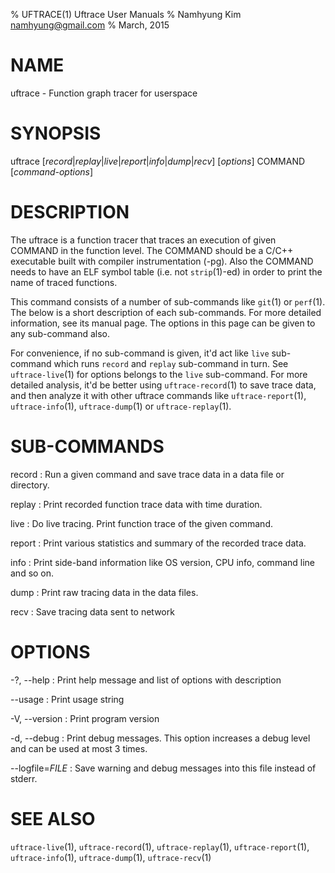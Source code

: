 % UFTRACE(1) Uftrace User Manuals
% Namhyung Kim <namhyung@gmail.com>
% March, 2015

NAME
====
uftrace - Function graph tracer for userspace

SYNOPSIS
========
uftrace [*record*|*replay*|*live*|*report*|*info*|*dump*|*recv*] [*options*] COMMAND [*command-options*]

DESCRIPTION
===========
The uftrace is a function tracer that traces an execution of given COMMAND in the function level.  The COMMAND should be a C/C++ executable built with compiler instrumentation (-pg).  Also the COMMAND needs to have an ELF symbol table (i.e. not `strip`(1)-ed) in order to print the name of traced functions.

This command consists of a number of sub-commands like `git`(1) or `perf`(1).  The below is a short description of each sub-commands.  For more detailed information, see its manual page.  The options in this page can be given to any sub-command also.

For convenience, if no sub-command is given, it'd act like `live` sub-command which runs `record` and `replay` sub-command in turn.  See `uftrace-live`(1) for options belongs to the `live` sub-command.  For more detailed analysis, it'd be better using `uftrace-record`(1) to save trace data, and then analyze it with other uftrace commands like `uftrace-report`(1), `uftrace-info`(1), `uftrace-dump`(1) or `uftrace-replay`(1).

SUB-COMMANDS
============
record
:   Run a given command and save trace data in a data file or directory.

replay
:   Print recorded function trace data with time duration.

live
:   Do live tracing.  Print function trace of the given command.

report
:   Print various statistics and summary of the recorded trace data.

info
:   Print side-band information like OS version, CPU info, command line and so on.

dump
:   Print raw tracing data in the data files.

recv
:   Save tracing data sent to network

OPTIONS
=======
-?, \--help
:   Print help message and list of options with description

\--usage
:   Print usage string

-V, \--version
:   Print program version

-d, \--debug
:   Print debug messages.  This option increases a debug level and can be used at most 3 times.

--logfile=*FILE*
:   Save warning and debug messages into this file instead of stderr.

SEE ALSO
========
`uftrace-live`(1), `uftrace-record`(1), `uftrace-replay`(1), `uftrace-report`(1), `uftrace-info`(1), `uftrace-dump`(1), `uftrace-recv`(1)
